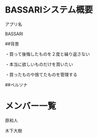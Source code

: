 # BASSARIシステム概要

アプリ名

BASSARI

##背景

・買って後悔したものを２度と繰り返さない

・本当に欲しいものだけを買いたい

・買ったものや捨てたものを管理する

##ペルソナ





# メンバー一覧

原和人

木下大樹

